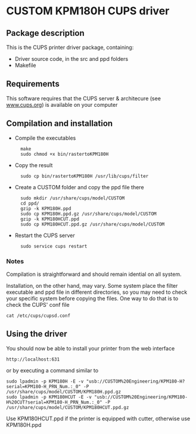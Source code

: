 # CUSTOM KPM180H CUPS driver

## Package description

This is the CUPS printer driver package, containing:

- Driver source code, in the src and ppd folders
- Makefile


## Requirements

This software requires that the CUPS server & architecure (see www.cups.org) is 
available on your computer


## Compilation and installation

- Compile the executables

        make
        sudo chmod +x bin/rastertoKPM180H


- Copy the result 

        sudo cp bin/rastertoKPM180H /usr/lib/cups/filter


- Create a CUSTOM folder and copy the ppd file there

        sudo mkdir /usr/share/cups/model/CUSTOM
        cd ppd/
        gzip -k KPM180H.ppd
        sudo cp KPM180H.ppd.gz /usr/share/cups/model/CUSTOM
        gzip -k KPM180HCUT.ppd
        sudo cp KPM180HCUT.ppd.gz /usr/share/cups/model/CUSTOM


- Restart the CUPS server

        sudo service cups restart


### Notes

Compilation is straightforward and should remain idential on all system.

Installation, on the other hand, may vary. Some system place the filter executable and ppd file in different directories, so you may need to check your specific system before copying the files. One way to do that is to check the CUPS' conf file

    cat /etc/cups/cupsd.conf 

## Using the driver

You should now be able to install your printer from the web interface

    http://localhost:631

or by executing a command similar to

    sudo lpadmin -p KPM180H -E -v "usb://CUSTOM%20Engineering/KPM180-H?serial=KPM180-H_PRN_Num.:_0" -P /usr/share/cups/model/CUSTOM/KPM180H.ppd.gz
    sudo lpadmin -p KPM180HCUT -E -v "usb://CUSTOM%20Engineering/KPM180-H%20CUT?serial=KPM180-H_PRN_Num.:_0" -P /usr/share/cups/model/CUSTOM/KPM180HCUT.ppd.gz

Use KPM180HCUT.ppd if the printer is equipped with cutter, otherwise use KPM180H.ppd
